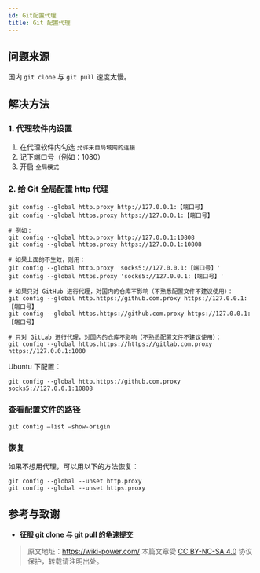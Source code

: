 ```yaml
---
id: Git配置代理
title: Git 配置代理
---
```


## 问题来源

国内 `git clone` 与 `git pull` 速度太慢。

## 解决方法

### 1. 代理软件内设置

1. 在代理软件内勾选 `允许来自局域网的连接`
2. 记下端口号（例如：1080）
3. 开启 `全局模式`

### 2. 给 Git 全局配置 http 代理

```shell
git config --global http.proxy http://127.0.0.1:【端口号】
git config --global https.proxy https://127.0.0.1:【端口号】

# 例如：
git config --global http.proxy http://127.0.0.1:10808
git config --global https.proxy https://127.0.0.1:10808

# 如果上面的不生效，则用：
git config --global http.proxy 'socks5://127.0.0.1:【端口号】'
git config --global https.proxy 'socks5://127.0.0.1:【端口号】'

# 如果只对 GitHub 进行代理，对国内的仓库不影响（不熟悉配置文件不建议使用）：
git config --global http.https://github.com.proxy https://127.0.0.1:【端口号】
git config --global https.https://github.com.proxy https://127.0.0.1:【端口号】

# 只对 GitLab 进行代理，对国内的仓库不影响（不熟悉配置文件不建议使用）：
git config --global https.https://https://gitlab.com.proxy https://127.0.0.1:1080
```

Ubuntu 下配置：

```shell
git config --global http.https://github.com.proxy socks5://127.0.0.1:10808
```

### 查看配置文件的路径

```
git config –list –show-origin
```

### 恢复

如果不想用代理，可以用以下的方法恢复：

```shell
git config --global --unset http.proxy
git config --global --unset https.proxy
```

## 参考与致谢

- [**征服 git clone 与 git pull 的龟速提交**](https://c.lanmit.com/czxt/Linux/16965.html)



> 原文地址：<https://wiki-power.com/>
> 本篇文章受 [CC BY-NC-SA 4.0](https://creativecommons.org/licenses/by/4.0/deed.zh) 协议保护，转载请注明出处。

